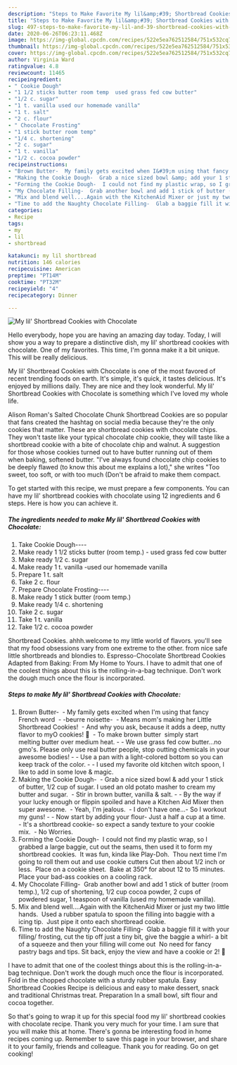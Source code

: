 ```yaml
---
description: "Steps to Make Favorite My lil&amp;#39; Shortbread Cookies with Chocolate"
title: "Steps to Make Favorite My lil&amp;#39; Shortbread Cookies with Chocolate"
slug: 497-steps-to-make-favorite-my-lil-and-39-shortbread-cookies-with-chocolate
date: 2020-06-26T06:23:11.468Z
image: https://img-global.cpcdn.com/recipes/522e5ea762512584/751x532cq70/my-lil-shortbread-cookies-with-chocolate-recipe-main-photo.jpg
thumbnail: https://img-global.cpcdn.com/recipes/522e5ea762512584/751x532cq70/my-lil-shortbread-cookies-with-chocolate-recipe-main-photo.jpg
cover: https://img-global.cpcdn.com/recipes/522e5ea762512584/751x532cq70/my-lil-shortbread-cookies-with-chocolate-recipe-main-photo.jpg
author: Virginia Ward
ratingvalue: 4.8
reviewcount: 11465
recipeingredient:
- " Cookie Dough"
- "1 1/2 sticks butter room temp  used grass fed cow butter"
- "1/2 c. sugar"
- "1 t. vanilla used our homemade vanilla"
- "1 t. salt"
- "2 c. flour"
- " Chocolate Frosting"
- "1 stick butter room temp"
- "1/4 c. shortening"
- "2 c. sugar"
- "1 t. vanilla"
- "1/2 c. cocoa powder"
recipeinstructions:
- "Brown Butter-  My family gets excited when I&#39;m using that fancy French word  -beurre noisette-  Means mom&#39;s making her Little Shortbread Cookies!  And why you ask, because it adds a deep, nutty flavor to myO cookies! 💚  To make brown butter  simply start melting butter over medium heat.  We use grass fed cow butter...no gmo&#39;s. Please only use real butter people, stop outting chemicals in your awesome bodies!  Use a pan with a light-colored bottom so you can keep track of the color.  I used my favorite old kitchen witch spoon, I like to add in some love &amp; magic."
- "Making the Cookie Dough-  Grab a nice sized bowl &amp; add your 1 stick of butter, 1/2 cup of sugar. I used an old potato masher to cream my butter and sugar.  Stir in brown butter, vanilla &amp; salt.  By the way if your lucky enough or flippin spoiled and have a Kitchen Aid Mixer then super awesome.  Yeah, I&#39;m jealous.  I don&#39;t have one...- So I workout my guns!  Now start by adding your flour- Just a half a cup at a time.  It&#39;s a shortbread cookie- so expect a sandy texture to your cookie mix.  No Worries."
- "Forming the Cookie Dough-  I could not find my plastic wrap, so I grabbed a large baggie, cut out the seams, then used it to form my shortbread cookies.  It was fun, kinda like Play-Doh.  Thou next time I&#39;m going to roll them out and use cookie cutters Cut then about 1/2 inch or less.  Place on a cookie sheet.  Bake at 350° for about 12 to 15 minutes.  Place your bad-ass cookies on a cooling rack."
- "My Chocolate Filling-  Grab another bowl and add 1 stick of butter (room temp.), 1/2 cup of shortening, 1/2 cup cocoa powder, 2 cups of powdered sugar, 1 teaspoon of vanilla (used my homemade vanilla)."
- "Mix and blend well....Again with the KitchenAid Mixer or just my two little hands.  Used a rubber spatula to spoon the filling into baggie with a icing tip.  Just pipe it onto each shortbread cookie."
- "Time to add the Naughty Chocolate Filling-  Glab a baggie fill it with your filling/ frosting, cut the tip off just a tiny bit, give the baggie a whirl- a bit of a squeeze and then your filling will come out  No need for fancy pastry bags and tips. Sit back, enjoy the view and have a cookie or 2! 💚"
categories:
- Recipe
tags:
- my
- lil
- shortbread

katakunci: my lil shortbread 
nutrition: 146 calories
recipecuisine: American
preptime: "PT14M"
cooktime: "PT32M"
recipeyield: "4"
recipecategory: Dinner

---
```



![My lil&#39; Shortbread Cookies with Chocolate](https://img-global.cpcdn.com/recipes/522e5ea762512584/751x532cq70/my-lil-shortbread-cookies-with-chocolate-recipe-main-photo.jpg)

Hello everybody, hope you are having an amazing day today. Today, I will show you a way to prepare a distinctive dish, my lil&#39; shortbread cookies with chocolate. One of my favorites. This time, I'm gonna make it a bit unique. This will be really delicious.

My lil&#39; Shortbread Cookies with Chocolate is one of the most favored of recent trending foods on earth. It's simple, it's quick, it tastes delicious. It's enjoyed by millions daily. They are nice and they look wonderful. My lil&#39; Shortbread Cookies with Chocolate is something which I've loved my whole life.

Alison Roman&#39;s Salted Chocolate Chunk Shortbread Cookies are so popular that fans created the hashtag on social media because they&#39;re the only cookies that matter. These are shortbread cookies with chocolate chips. They won&#39;t taste like your typical chocolate chip cookie, they will taste like a shortbread cookie with a bite of chocolate chip and walnut. A suggestion for those whose cookies turned out to have butter running out of them when baking, softened butter. &#34;I&#39;ve always found chocolate chip cookies to be deeply flawed (to know this about me explains a lot),&#34; she writes &#34;Too sweet, too soft, or with too much (Don&#39;t be afraid to make them compact.


To get started with this recipe, we must prepare a few components. You can have my lil&#39; shortbread cookies with chocolate using 12 ingredients and 6 steps. Here is how you can achieve it.

<!--inarticleads1-->

##### The ingredients needed to make My lil&#39; Shortbread Cookies with Chocolate:

1. Take  Cookie Dough----
1. Make ready 1 1/2 sticks butter (room temp.) - used grass fed cow butter
1. Make ready 1/2 c. sugar
1. Make ready 1 t. vanilla -used our homemade vanilla
1. Prepare 1 t. salt
1. Take 2 c. flour
1. Prepare  Chocolate Frosting----
1. Make ready 1 stick butter (room temp.)
1. Make ready 1/4 c. shortening
1. Take 2 c. sugar
1. Take 1 t. vanilla
1. Take 1/2 c. cocoa powder


Shortbread Cookies. ahhh.welcome to my little world of flavors. you&#39;ll see that my food obsessions vary from one extreme to the other. from nice safe little shortbreads and blondies to. Espresso-Chocolate Shortbread Cookies Adapted from Baking: From My Home to Yours. I have to admit that one of the coolest things about this is the rolling-in-a-bag technique. Don&#39;t work the dough much once the flour is incorporated. 

<!--inarticleads2-->

##### Steps to make My lil&#39; Shortbread Cookies with Chocolate:

1. Brown Butter-  - My family gets excited when I&#39;m using that fancy French word  - -beurre noisette-  - Means mom&#39;s making her Little Shortbread Cookies!  - And why you ask, because it adds a deep, nutty flavor to myO cookies! 💚  - To make brown butter  simply start melting butter over medium heat. -  - We use grass fed cow butter...no gmo&#39;s. Please only use real butter people, stop outting chemicals in your awesome bodies! -  - Use a pan with a light-colored bottom so you can keep track of the color. -  - I used my favorite old kitchen witch spoon, I like to add in some love &amp; magic.
1. Making the Cookie Dough-  - Grab a nice sized bowl &amp; add your 1 stick of butter, 1/2 cup of sugar. I used an old potato masher to cream my butter and sugar.  - Stir in brown butter, vanilla &amp; salt. -  - By the way if your lucky enough or flippin spoiled and have a Kitchen Aid Mixer then super awesome.  - Yeah, I&#39;m jealous.  - I don&#39;t have one...- So I workout my guns! -  - Now start by adding your flour- Just a half a cup at a time.  - It&#39;s a shortbread cookie- so expect a sandy texture to your cookie mix.  - No Worries.
1. Forming the Cookie Dough-  I could not find my plastic wrap, so I grabbed a large baggie, cut out the seams, then used it to form my shortbread cookies.  It was fun, kinda like Play-Doh.  Thou next time I&#39;m going to roll them out and use cookie cutters Cut then about 1/2 inch or less.  Place on a cookie sheet.  Bake at 350° for about 12 to 15 minutes.  Place your bad-ass cookies on a cooling rack.
1. My Chocolate Filling-  Grab another bowl and add 1 stick of butter (room temp.), 1/2 cup of shortening, 1/2 cup cocoa powder, 2 cups of powdered sugar, 1 teaspoon of vanilla (used my homemade vanilla).
1. Mix and blend well....Again with the KitchenAid Mixer or just my two little hands.  Used a rubber spatula to spoon the filling into baggie with a icing tip.  Just pipe it onto each shortbread cookie.
1. Time to add the Naughty Chocolate Filling-  Glab a baggie fill it with your filling/ frosting, cut the tip off just a tiny bit, give the baggie a whirl- a bit of a squeeze and then your filling will come out  No need for fancy pastry bags and tips. Sit back, enjoy the view and have a cookie or 2! 💚


I have to admit that one of the coolest things about this is the rolling-in-a-bag technique. Don&#39;t work the dough much once the flour is incorporated. Fold in the chopped chocolate with a sturdy rubber spatula. Easy Shortbread Cookies Recipe is delicious and easy to make dessert, snack and traditional Christmas treat. Preparation In a small bowl, sift flour and cocoa together. 

So that's going to wrap it up for this special food my lil&#39; shortbread cookies with chocolate recipe. Thank you very much for your time. I am sure that you will make this at home. There's gonna be interesting food in home recipes coming up. Remember to save this page in your browser, and share it to your family, friends and colleague. Thank you for reading. Go on get cooking!
